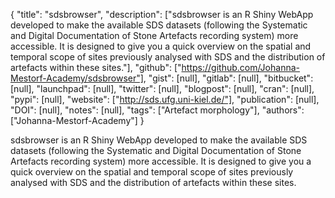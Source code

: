 {
  "title": "sdsbrowser",
  "description": ["sdsbrowser is an R Shiny WebApp developed to make the available SDS datasets (following the Systematic and Digital Documentation of Stone Artefacts recording system) more accessible. It is designed to give you a quick overview on the spatial and temporal scope of sites previously analysed with SDS and the distribution of artefacts within these sites."],
  "github": ["https://github.com/Johanna-Mestorf-Academy/sdsbrowser"],
  "gist": [null],
  "gitlab": [null],
  "bitbucket": [null],
  "launchpad": [null],
  "twitter": [null],
  "blogpost": [null],
  "cran": [null],
  "pypi": [null],
  "website": ["http://sds.ufg.uni-kiel.de/"],
  "publication": [null],
  "DOI": [null],
  "notes": [null],
  "tags": ["Artefact morphology"],
  "authors": ["Johanna-Mestorf-Academy"]
}

<!-- Generated by csv2md.R – do not edit by hand -->

sdsbrowser is an R Shiny WebApp developed to make the available SDS datasets (following the Systematic and Digital Documentation of Stone Artefacts recording system) more accessible. It is designed to give you a quick overview on the spatial and temporal scope of sites previously analysed with SDS and the distribution of artefacts within these sites.
